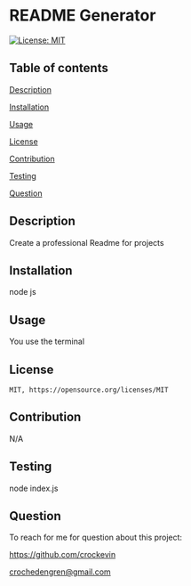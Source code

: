 # README Generator

  [![License: MIT](https://img.shields.io/badge/License-MIT-yellow.svg)](https://opensource.org/licenses/MIT)
## Table of contents

[Description](#description)

[Installation](#installation)

[Usage](#usage)

[License](#license)

[Contribution](#contribution)

[Testing](#testing)

[Question](#question)


## Description

  Create a professional Readme for projects
## Installation

  node js
## Usage

  You use the terminal
## License

    MIT, https://opensource.org/licenses/MIT
## Contribution

  N/A
## Testing

  node index.js
## Question

  To reach for me for question about this project:

  https://github.com/crockevin

crochedengren@gmail.com

